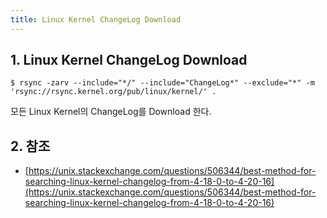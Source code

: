 ```yaml
---
title: Linux Kernel ChangeLog Download
---
```


## 1. Linux Kernel ChangeLog Download

```shell
$ rsync -zarv --include="*/" --include="ChangeLog*" --exclude="*" -m 'rsync://rsync.kernel.org/pub/linux/kernel/' .
```

모든 Linux Kernel의 ChangeLog를 Download 한다.

## 2. 참조

* [https://unix.stackexchange.com/questions/506344/best-method-for-searching-linux-kernel-changelog-from-4-18-0-to-4-20-16](https://unix.stackexchange.com/questions/506344/best-method-for-searching-linux-kernel-changelog-from-4-18-0-to-4-20-16)